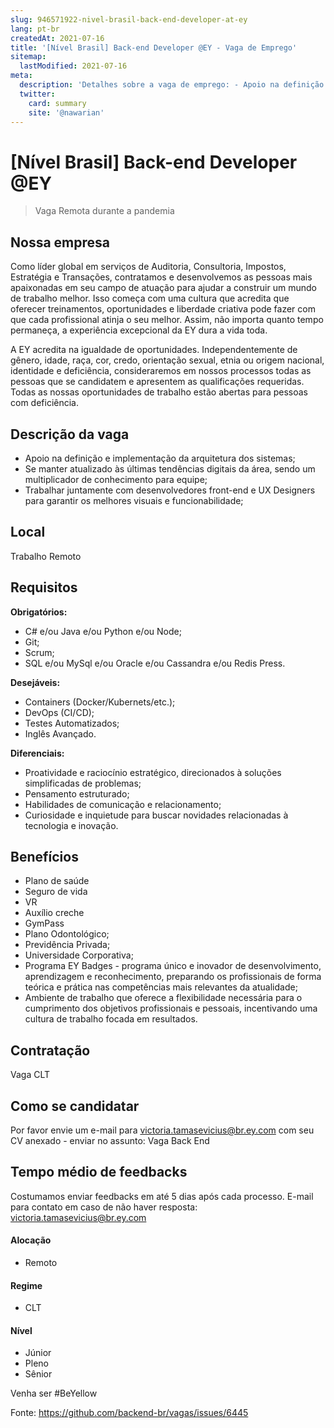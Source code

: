 ```yaml
---
slug: 946571922-nivel-brasil-back-end-developer-at-ey
lang: pt-br
createdAt: 2021-07-16
title: '[Nível Brasil] Back-end Developer @EY - Vaga de Emprego'
sitemap:
  lastModified: 2021-07-16
meta:
  description: 'Detalhes sobre a vaga de emprego: - Apoio na definição e implementação da arquitetura dos sistemas; - Se manter atualizado às últimas tendências digitais da área, sendo um multiplicador de conhecimento para equipe; - Trabalhar juntamente com desenvolvedores front-end e UX Designers para garantir os melhores visuais e funcionabilidade;'
  twitter:
    card: summary
    site: '@nawarian'
---
```


# [Nível Brasil] Back-end Developer @EY

> Vaga Remota durante a pandemia

## Nossa empresa

Como líder global em serviços de Auditoria, Consultoria, Impostos, Estratégia e Transações, contratamos e desenvolvemos as pessoas mais apaixonadas em seu campo de atuação para ajudar a construir um mundo de trabalho melhor. Isso começa com uma cultura que acredita que oferecer treinamentos, oportunidades e liberdade criativa pode fazer com que cada profissional atinja o seu melhor. Assim, não importa quanto tempo permaneça, a experiência excepcional da EY dura a vida toda.

A EY acredita na igualdade de oportunidades. Independentemente de gênero, idade, raça, cor, credo, orientação sexual, etnia ou origem nacional, identidade e deficiência, consideraremos em nossos processos todas as pessoas que se candidatem e apresentem as qualificações requeridas.
Todas as nossas oportunidades de trabalho estão abertas para pessoas com deficiência.

## Descrição da vaga
- Apoio na definição e implementação da arquitetura dos sistemas;
- Se manter atualizado às últimas tendências digitais da área, sendo um multiplicador de conhecimento para equipe;
- Trabalhar juntamente com desenvolvedores front-end e UX Designers para garantir os melhores visuais e funcionabilidade;

## Local
Trabalho Remoto

## Requisitos

**Obrigatórios:**
- C#  e/ou Java e/ou Python e/ou Node;
- Git;
- Scrum;
- SQL e/ou MySql e/ou Oracle e/ou Cassandra e/ou Redis Press.

**Desejáveis:**
- Containers (Docker/Kubernets/etc.);
- DevOps (CI/CD);
- Testes Automatizados;
- Inglês Avançado.

**Diferenciais:**

- Proatividade e raciocínio estratégico, direcionados à soluções simplificadas de problemas;
- Pensamento estruturado;
- Habilidades de comunicação e relacionamento;
- Curiosidade e inquietude para buscar novidades relacionadas à tecnologia e inovação.

## Benefícios
- Plano de saúde
- Seguro de vida
- VR
- Auxílio creche
- GymPass
- Plano Odontológico;
- Previdência Privada;
- Universidade Corporativa;
- Programa EY Badges - programa único e inovador de desenvolvimento, aprendizagem e reconhecimento, preparando os profissionais de forma teórica e prática nas competências mais relevantes da atualidade;
- Ambiente de trabalho que oferece a flexibilidade necessária para o cumprimento dos objetivos profissionais e pessoais, incentivando uma cultura de trabalho focada em resultados.

## Contratação
Vaga CLT

## Como se candidatar
Por favor envie um e-mail para victoria.tamasevicius@br.ey.com com seu CV anexado - enviar no assunto: Vaga Back End

## Tempo médio de feedbacks
Costumamos enviar feedbacks em até 5 dias após cada processo.
E-mail para contato em caso de não haver resposta: victoria.tamasevicius@br.ey.com

#### Alocação
- Remoto

#### Regime
- CLT

#### Nível
- Júnior
- Pleno
- Sênior

Venha ser #BeYellow 

Fonte: https://github.com/backend-br/vagas/issues/6445